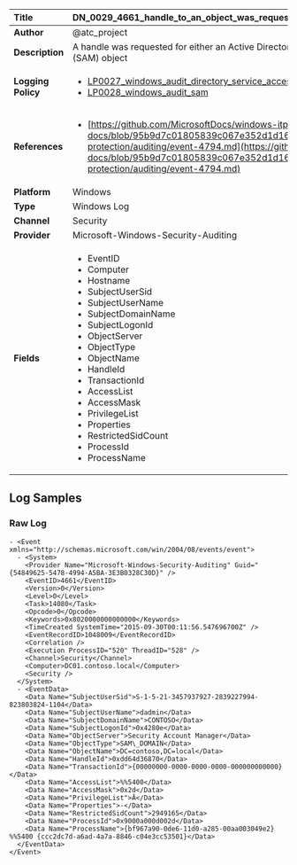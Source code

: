 | Title              | DN_0029_4661_handle_to_an_object_was_requested       |
|:-------------------|:------------------|
| **Author**         | @atc_project        |
| **Description**    | A handle was requested for either an Active Directory object or a Security  Account Manager (SAM) object |
| **Logging Policy** | <ul><li>[LP0027_windows_audit_directory_service_access](../Logging_Policies/LP0027_windows_audit_directory_service_access.md)</li><li>[LP0028_windows_audit_sam](../Logging_Policies/LP0028_windows_audit_sam.md)</li></ul> |
| **References**     | <ul><li>[https://github.com/MicrosoftDocs/windows-itpro-docs/blob/95b9d7c01805839c067e352d1d16702604b15f11/windows/security/threat-protection/auditing/event-4794.md](https://github.com/MicrosoftDocs/windows-itpro-docs/blob/95b9d7c01805839c067e352d1d16702604b15f11/windows/security/threat-protection/auditing/event-4794.md)</li></ul> |
| **Platform**       | Windows    |
| **Type**           | Windows Log        |
| **Channel**        | Security     |
| **Provider**       | Microsoft-Windows-Security-Auditing    |
| **Fields**         | <ul><li>EventID</li><li>Computer</li><li>Hostname</li><li>SubjectUserSid</li><li>SubjectUserName</li><li>SubjectDomainName</li><li>SubjectLogonId</li><li>ObjectServer</li><li>ObjectType</li><li>ObjectName</li><li>HandleId</li><li>TransactionId</li><li>AccessList</li><li>AccessMask</li><li>PrivilegeList</li><li>Properties</li><li>RestrictedSidCount</li><li>ProcessId</li><li>ProcessName</li></ul> |


## Log Samples

### Raw Log

```
- <Event xmlns="http://schemas.microsoft.com/win/2004/08/events/event">
  - <System>
    <Provider Name="Microsoft-Windows-Security-Auditing" Guid="{54849625-5478-4994-A5BA-3E3B0328C30D}" /> 
    <EventID>4661</EventID> 
    <Version>0</Version> 
    <Level>0</Level> 
    <Task>14080</Task> 
    <Opcode>0</Opcode> 
    <Keywords>0x8020000000000000</Keywords> 
    <TimeCreated SystemTime="2015-09-30T00:11:56.547696700Z" /> 
    <EventRecordID>1048009</EventRecordID> 
    <Correlation /> 
    <Execution ProcessID="520" ThreadID="528" /> 
    <Channel>Security</Channel> 
    <Computer>DC01.contoso.local</Computer> 
    <Security /> 
  </System>
  - <EventData>
    <Data Name="SubjectUserSid">S-1-5-21-3457937927-2839227994-823803824-1104</Data> 
    <Data Name="SubjectUserName">dadmin</Data> 
    <Data Name="SubjectDomainName">CONTOSO</Data> 
    <Data Name="SubjectLogonId">0x4280e</Data> 
    <Data Name="ObjectServer">Security Account Manager</Data> 
    <Data Name="ObjectType">SAM\_DOMAIN</Data> 
    <Data Name="ObjectName">DC=contoso,DC=local</Data> 
    <Data Name="HandleId">0xdd64d36870</Data> 
    <Data Name="TransactionId">{00000000-0000-0000-0000-000000000000}</Data> 
    <Data Name="AccessList">%%5400</Data> 
    <Data Name="AccessMask">0x2d</Data> 
    <Data Name="PrivilegeList">Ā</Data> 
    <Data Name="Properties">-</Data> 
    <Data Name="RestrictedSidCount">2949165</Data> 
    <Data Name="ProcessId">0x9000a000d002d</Data> 
    <Data Name="ProcessName">{bf967a90-0de6-11d0-a285-00aa003049e2} %%5400 {ccc2dc7d-a6ad-4a7a-8846-c04e3cc53501}</Data> 
  </EventData>
</Event>

```




